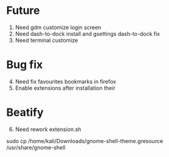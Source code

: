 # Future
1. Need gdm customize login screen
2. Need dash-to-dock install and gsettings dash-to-dock fix
3. Need terminal customize

# Bug fix
4. Need fix favourites bookmarks in firefox
5. Enable extensions after installation their

# Beatify
6. Need rework extension.sh

sudo cp /home/kali/Downloads/gnome-shell-theme.gresource /usr/share/gnome-shell
